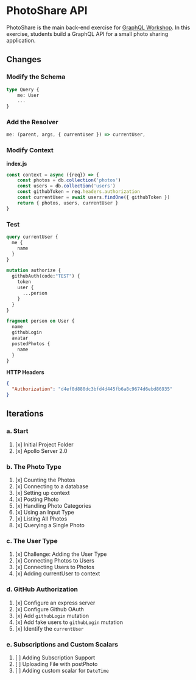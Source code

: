 PhotoShare API
===============
PhotoShare is the main back-end exercise for [GraphQL Workshop](https://www.graphqlworkshop.com). In this exercise, students build a GraphQL API for a small photo sharing application.

Changes
---------------
### Modify the Schema

```graphql
type Query {
    me: User
    ...
}
```

### Add the Resolver

```javascript
me: (parent, args, { currentUser }) => currentUser,
```

### Modify Context

__index.js__
```javascript
const context = async ({req}) => {
    const photos = db.collection('photos')
    const users = db.collection('users')
    const githubToken = req.headers.authorization
    const currentUser = await users.findOne({ githubToken })
    return { photos, users, currentUser }
}
```

### Test

```graphql
query currentUser {
  me {
    name
  }
}

mutation authorize {
  githubAuth(code:"TEST") {
    token 
    user {
      ...person
    }
  }
}

fragment person on User {
  name
  githubLogin
  avatar
  postedPhotos {
    name
  }
}
```

__HTTP Headers__
```json
{
  "Authorization": "d4ef0d880dc3bfd4d445fb6a8c9674d6ebd86935"
}
```

Iterations
---------------

### a. Start

1. [x] Initial Project Folder
2. [x] Apollo Server 2.0

### b. The Photo Type

1. [x] Counting the Photos 
2. [x] Connecting to a database
3. [x] Setting up context
4. [x] Posting Photo
5. [x] Handling Photo Categories 
6. [x] Using an Input Type 
7. [x] Listing All Photos 
8. [x] Querying a Single Photo 

### c. The User Type

1. [x] Challenge: Adding the User Type
2. [x] Connecting Photos to Users
3. [x] Connecting Users to Photos
4. [x] Adding currentUser to context

### d. GitHub Authorization

1. [x] Configure an express server
2. [x] Configure Github OAuth
3. [x] Add `githubLogin` mutation
4. [x] Add fake users to `githubLogin` mutation
5. [x] Identify the `currentUser`

### e. Subscriptions and Custom Scalars

1. [ ] Adding Subscription Support 
2. [ ] Uploading File with postPhoto 
3. [ ] Adding custom scalar for `DateTime`
